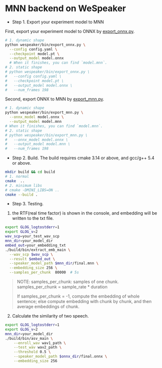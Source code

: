 # MNN backend on WeSpeaker

* Step 1. Export your experiment model to MNN

First, export your experiment model to ONNX by [export_onnx.py](../../wespeaker/bin/export_onnx.py).

``` sh
# 1. dynamic shape
python wespeaker/bin/export_onnx.py \
  --config config.yaml \
  --checkpoint model.pt \
  --output_model model.onnx
  # When it finishes, you can find `model.mnn`.
# 2. static shape
# python wespeaker/bin/export_onnx.py \
#   --config config.yaml \
#   --checkpoint model.pt \
#   --output_model model.onnx \
#   --num_frames 198
```

Second, export ONNX to MNN by [export_mnn.py](../../wespeaker/bin/export_mnn.py).

``` sh
# 1. dynamic shape
python wespeaker/bin/export_mnn.py \
  --onnx_model model.onnx \
  --output_model model.mnn
# When it finishes, you can find `model.mnn`.
# 2. static shape
# python wespeaker/bin/export_mnn.py \
#   --onnx_model model.onnx \
#   --output_model model.mnn \
#   --num_frames 198
```

* Step 2. Build. The build requires cmake 3.14 or above, and gcc/g++ 5.4 or above.

``` sh
mkdir build && cd build
# 1. normal
cmake  ..
# 2. minimum libs
# cmake -DMINI_LIBS=ON ..
cmake --build .
```

* Step 3. Testing.

1. the RTF(real time factor) is shown in the console, and embedding will be written to the txt file.
``` sh
export GLOG_logtostderr=1
export GLOG_v=2
wav_scp=your_test_wav_scp
mnn_dir=your_model_dir
embed_out=your_embedding_txt
./build/bin/extract_emb_main \
  --wav_scp $wav_scp \
  --result $embed_out \
  --speaker_model_path $mnn_dir/final.mnn \
  --embedding_size 256 \
  --samples_per_chunk  80000  # 5s
```

> NOTE: samples_per_chunk: samples of one chunk. samples_per_chunk = sample_rate * duration
>
> If samples_per_chunk = -1, compute the embedding of whole sentence;
> else compute embedding with chunk by chunk, and then average embeddings of chunk.

2. Calculate the similarity of two speech.
```sh
export GLOG_logtostderr=1
export GLOG_v=2
mnn_dir=your_model_dir
./build/bin/asv_main \
    --enroll_wav wav1_path \
    --test_wav wav2_path \
    --threshold 0.5 \
    --speaker_model_path $onnx_dir/final.onnx \
    --embedding_size 256
```
